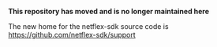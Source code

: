 **This repository has moved and is no longer maintained here**

The new home for the netflex-sdk source code is https://github.com/netflex-sdk/support

